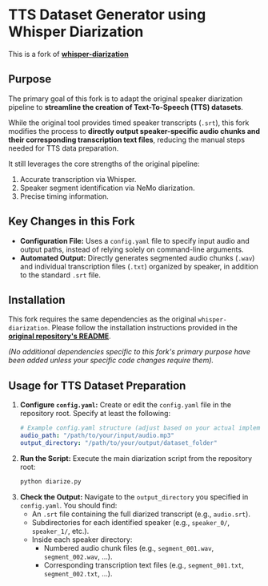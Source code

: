 # TTS Dataset Generator using Whisper Diarization

This is a fork of **[whisper-diarization](https://github.com/MahmoudAshraf97/whisper-diarization)** 

## Purpose 

The primary goal of this fork is to adapt the original speaker diarization pipeline to **streamline the creation of Text-To-Speech (TTS) datasets**.

While the original tool provides timed speaker transcripts (`.srt`), this fork modifies the process to **directly output speaker-specific audio chunks and their corresponding transcription text files**, reducing the manual steps needed for TTS data preparation.

It still leverages the core strengths of the original pipeline:

1.  Accurate transcription via Whisper.
2.  Speaker segment identification via NeMo diarization.
3.  Precise timing information.

## Key Changes in this Fork

*   **Configuration File:** Uses a `config.yaml` file to specify input audio and output paths, instead of relying solely on command-line arguments.
*   **Automated Output:** Directly generates segmented audio chunks (`.wav`) and individual transcription files (`.txt`) organized by speaker, in addition to the standard `.srt` file.

## Installation

This fork requires the same dependencies as the original `whisper-diarization`. Please follow the installation instructions provided in the **[original repository's README](https://github.com/MahmoudAshraf97/whisper-diarization#️-installation)**.

*(No additional dependencies specific to this fork's primary purpose have been added unless your specific code changes require them).*

## Usage for TTS Dataset Preparation

1.  **Configure `config.yaml`:** Create or edit the `config.yaml` file in the repository root. Specify at least the following:
    ```yaml
    # Example config.yaml structure (adjust based on your actual implementation)
    audio_path: "/path/to/your/input/audio.mp3"
    output_directory: "/path/to/your/output/dataset_folder"
    ```
2.  **Run the Script:** Execute the main diarization script from the repository root:
    ```bash
    python diarize.py
    ```
3.  **Check the Output:** Navigate to the `output_directory` you specified in `config.yaml`. You should find:
    *   An `.srt` file containing the full diarized transcript (e.g., `audio.srt`).
    *   Subdirectories for each identified speaker (e.g., `speaker_0/`, `speaker_1/`, etc.).
    *   Inside each speaker directory:
        *   Numbered audio chunk files (e.g., `segment_001.wav`, `segment_002.wav`, ...).
        *   Corresponding transcription text files (e.g., `segment_001.txt`, `segment_002.txt`, ...).
